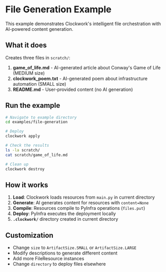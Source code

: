 # File Generation Example

This example demonstrates Clockwork's intelligent file orchestration with AI-powered content generation.

## What it does

Creates three files in `scratch/`:

1. **game_of_life.md** - AI-generated article about Conway's Game of Life (MEDIUM size)
2. **clockwork_poem.txt** - AI-generated poem about infrastructure automation (SMALL size)
3. **README.md** - User-provided content (no AI generation)

## Run the example

```bash
# Navigate to example directory
cd examples/file-generation

# Deploy
clockwork apply

# Check the results
ls -la scratch/
cat scratch/game_of_life.md

# Clean up
clockwork destroy
```

## How it works

1. **Load**: Clockwork loads resources from `main.py` in current directory
2. **Generate**: AI generates content for resources with `content=None`
3. **Compile**: Resources compile to PyInfra operations (`files.put`)
4. **Deploy**: PyInfra executes the deployment locally
5. **`.clockwork/`** directory created in current directory

## Customization

- Change `size` to `ArtifactSize.SMALL` or `ArtifactSize.LARGE`
- Modify descriptions to generate different content
- Add more FileResource instances
- Change `directory` to deploy files elsewhere
